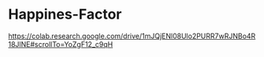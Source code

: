 # Happines-Factor
https://colab.research.google.com/drive/1mJQjENl08Ulo2PURR7wRJNBo4R18JlNE#scrollTo=YoZgF12_c9qH
